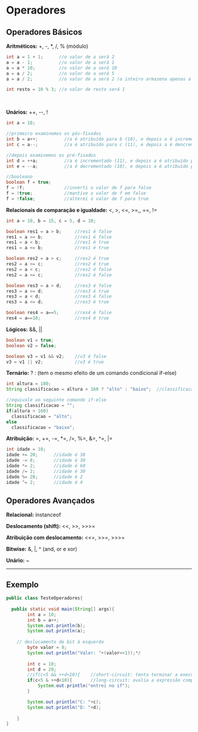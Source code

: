 # Operadores              

## Operadores Básicos

**Aritméticos:** +, -, *, /, % (módulo)

```java
int a = 1 + 1;      //o valor de a será 2
a = a - 1;          //o valor de a será 1
a = a * 10;         //o valor de a será 10
a = a / 2;          //o valor de a será 5
a = a / 2;          //o valor de a será 2 (o inteiro armazena apenas a parte inteira, desprezando a decimal

int resto = 10 % 3; //o valor de resto será 1
```
<br/>

**Unários:** ++, --, !

```java
int a = 10;      

//primeiro examinemos os pós-fixados
int b = a++;          //a é atribuído para b (10), e depois a é incrementado (11)
int c = a--;          //a é atribuído para c (11), e depois a é dencrementado (10)

//depois examinemos os pré-fixados
int d = ++a;          //a é incrementado (11), e depois a é atribuído para d (11)
int e = --a;          //a é decrementado (10), e depois a é atribuído para d (10)

//booleano
boolean f = true;
f = !f;               //inverti o valor de f para false
f = !true;            //mantive o valor de f em false
f = !false;           //alterei o valor de f para true
```

**Relacionais de comparação e igualdade:** <, >, <=, >=,, ==, !=

```java
int a = 10, b = 15, c = 5, d = 10;

boolean res1 = a > b;     //res1 é false
res1 = a >= b;            //res1 é false
res1 = a < b;             //res1 é true
res1 = a <= b;            //res1 é true

boolean res2 = a > c;     //res2 é true
res2 = a >= c;            //res2 é true
res2 = a < c;             //res2 é false
res2 = a <= c;            //res2 é false

boolean res3 = a > d;     //res3 é false 
res3 = a >= d;            //res3 é true
res3 = a < d;             //res3 é false
res3 = a <= d;            //res3 é true

boolean res4 = a==5;      //res4 é false
res4 = a==10;             //res4 é true
```


**Lógicos:** &&, ||

```java
boolean v1 = true;
boolean v2 = false;

boolean v3 = v1 && v2;    //v3 é false
v3 = v1 || v2;            //v3 é true
```

**Ternário:** ? : (tem o mesmo efeito de um comando condicional if-else)

```java
int altura = 180;
String classificacao = altura > 160 ? "alto" : "baixo";  //classificacao é "alto"

//equivale ao seguinte comando if-else
String classificacao = "";
if(altura > 160)
  classificacao = "alto";
else
  classificacao = "baixo";
```

**Atribuição:** =, +=, -=, *=, /=, %=, &=, ^=, |=
```java
int idade = 18;   
idade += 20;      //idade é 38
idade -= 8;       //idade é 30
idade *= 2;       //idade é 60
idade /= 2;       //idade é 30
idade %= 28;      //idade é 2
idade ^= 2;       //idade é 4
```

## Operadores Avançados

**Relacional:** instanceof

**Deslocamento (shift):** <<, >>, >>>=

**Atribuição com deslocamento:** <<=, >>=, >>>=

**Bitwise:** &, |, ^ (and, or e xor)

**Unário:** ~


-------------
## Exemplo 
```java
public class TesteOperadores{
	
  public static void main(String[] args){
		int a = 10;
		int b = a++;
		System.out.println(b);
		System.out.println(a);
    
    // deslocamento de bit à esquerda
		byte valor = 8;
		System.out.println("Valor: "+(valor<<1));*/
		
		int c = 10;
		int d = 20;
		//if(c<5 && ++d<10){	//short-circuit: tenta terminar a execução dessa comparação com o mínimo de informação possível
		if(c<5 & ++d<10){	    //long-circuit: avalia a expressão completa, independente de ser necessário ou não
			System.out.println("entrei no if");
		}

		System.out.println("C: "+c);
		System.out.println("D: "+d);
	
	}
}
```
